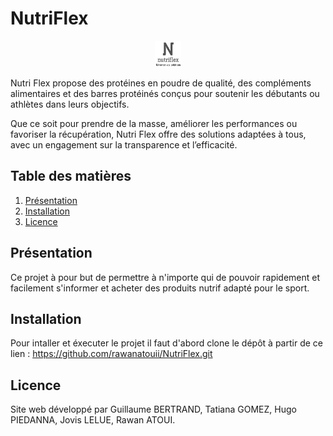 # NutriFlex

<!-- ![Logo NutriFlex](./logo.png "logo") -->
<div align="center">
    <img src="./src/images/logo_nutriflex.png" alt="Logo NutriFlex" title="logo" style="width: 3em; height: 3em;" />
</div>


Nutri Flex propose des protéines en poudre de qualité, des compléments alimentaires et des barres protéinés conçus pour soutenir les débutants ou athlètes dans leurs objectifs. 

Que ce soit pour prendre de la masse, améliorer les performances ou favoriser la récupération, Nutri Flex offre des solutions adaptées à tous, avec un engagement sur la transparence et l’efficacité.


## Table des matières

1. [Présentation](#présentation)
2. [Installation](#installation)
3. [Licence](#licence)

## Présentation

Ce projet à pour but de permettre à n'importe qui de pouvoir rapidement et facilement s'informer et acheter des produits nutrif adapté pour le sport.

## Installation

Pour intaller et éxecuter le projet il faut d'abord clone le dépôt à partir de ce lien :
https://github.com/rawanatouii/NutriFlex.git

## Licence

Site web développé par Guillaume BERTRAND, Tatiana GOMEZ, Hugo PIEDANNA, Jovis LELUE, Rawan ATOUI.
